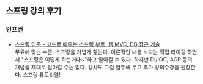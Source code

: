 ## 스프링 강의 후기

### 인프런
 * [스프링 입문 - 코드로 배우는 스프링 부트, 웹 MVC, DB 접근 기술](https://www.inflearn.com/course/%EC%8A%A4%ED%94%84%EB%A7%81-%EC%9E%85%EB%AC%B8-%EC%8A%A4%ED%94%84%EB%A7%81%EB%B6%80%ED%8A%B8)
   <br>무료에 맞는 수준. 스프링을 가볍게 핥는다. 이론적인 내용 보다는 직접 타이핑 하면서 "스프링은 이렇게 하는거다~"하고 알아갈 수 있다. 하지만 DI/IOC, AOP 등의 개념을 제대로 알아갈 수는 없다.
   강사도 그걸 염두해 두고 추가 강의수강을 권장한다. 스프링 튜토리얼!

